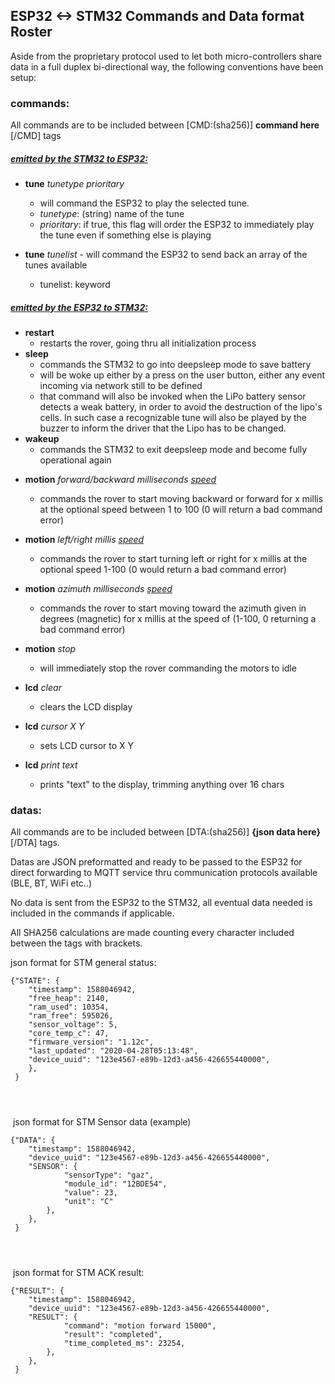 ## ESP32 <-> STM32 Commands and Data format Roster



Aside from the proprietary protocol used to let both micro-controllers share data in a full duplex bi-directional way, the following conventions have been setup:



### commands:

All commands are to be included between [CMD:(sha256)] **command here** [/CMD] tags

##### <u>emitted by the STM32 to ESP32:</u>

* **tune** *tunetype* *prioritary*

  *  will command the ESP32 to play the selected tune. 
  * *tunetype*: (string) name of the tune
  * *prioritary*: if true, this flag will order the ESP32 to immediately play the tune even if something else is playing

* **tune** *tunelist* - will command the ESP32 to send back an array of the tunes available

  * tunelist: keyword

  

##### <u>emitted by the ESP32 to STM32:</u>

- **restart**
  - restarts the rover, going thru all initialization process
- **sleep**
  - commands the STM32 to go into deepsleep mode to save battery
  - will be woke up either by a press on the user button, either any event incoming via network still to be defined
  - that command will also be invoked when the LiPo battery sensor detects a weak battery, in order to avoid the destruction of the lipo's cells. In such case a recognizable tune will also be played by the buzzer to inform the driver that the Lipo has to be changed.
- **wakeup**
  - commands the STM32 to exit deepsleep mode and become fully operational again

* **motion** *forward/backward* *milliseconds* *<u>speed</u>*

  * commands the rover to start moving backward or forward for x millis at the optional speed between 1 to 100 (0 will return a bad command error)

* **motion** *left/right millis <u>speed</u>*

  * commands the rover to start turning left or right for x millis at the optional speed 1-100 (0 would return a bad command error)

* **motion** *azimuth milliseconds <u>speed</u>*

  * commands the rover to start moving toward the azimuth given in degrees (magnetic) for x millis at the speed of (1-100, 0 returning a bad command error)

* **motion** *stop*

  * will immediately stop the rover commanding the motors to idle

* **lcd** *clear*

  * clears the LCD display

* **lcd** *cursor X Y*

  * sets LCD cursor to X Y

* **lcd** *print text*

  * prints "text" to the display, trimming anything over 16 chars

  

  





### datas:

All commands are to be included between [DTA:(sha256)] **{json data here}** [/DTA] tags. 

Datas are JSON preformatted and ready to be passed to the ESP32 for direct forwarding to MQTT service thru communication protocols available (BLE, BT, WiFi etc..)

No data is sent from the ESP32 to the STM32, all eventual data needed is included in the commands if applicable.

All SHA256 calculations are made counting every character included between the tags with brackets.

json format for STM general status:

```
{"STATE": {
	"timestamp": 1588046942,
	"free_heap": 2140,
    "ram_used": 10354,
    "ram_free": 595026,
    "sensor_voltage": 5,
    "core_temp_c": 47,
    "firmware_version": "1.12c",
    "last_updated": "2020-04-28T05:13:48",
    "device_uuid": "123e4567-e89b-12d3-a456-426655440000",
    },
 } 
  
    
    

```

​	json format for STM Sensor data (example)

```
{"DATA": {
	"timestamp": 1588046942,
    "device_uuid": "123e4567-e89b-12d3-a456-426655440000",
    "SENSOR": {
    		"sensorType": "gaz",
    		"module_id": "12BDE54",
    		"value": 23,
    		"unit": "C"
    	},
    },
 } 
  
    
    

```

​		json format for STM ACK result:

```
{"RESULT": {
	"timestamp": 1588046942,
    "device_uuid": "123e4567-e89b-12d3-a456-426655440000",
    "RESULT": {
    		"command": "motion forward 15000",
    		"result": "completed",
    		"time_completed_ms": 23254,
    	},
    },
 } 
  
    
    

```

​	



